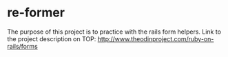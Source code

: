 # re-former
The purpose of this project is to practice with the rails form helpers.
Link to the project description on TOP: http://www.theodinproject.com/ruby-on-rails/forms
